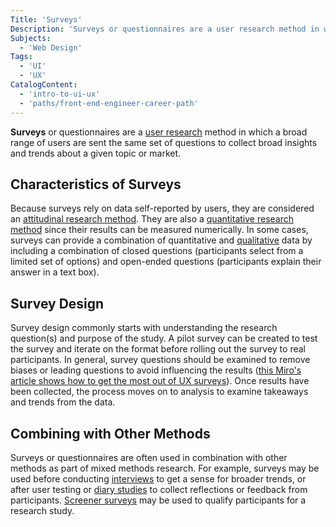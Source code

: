 ```yaml
---
Title: 'Surveys'
Description: 'Surveys or questionnaires are a user research method in which a broad range of users are sent the same set of questions to collect broad insights and trends about a given topic or market.'
Subjects:
  - 'Web Design'
Tags:
  - 'UI'
  - 'UX'
CatalogContent:
  - 'intro-to-ui-ux'
  - 'paths/front-end-engineer-career-path'
---
```


**Surveys** or questionnaires are a [user research](https://www.codecademy.com/resources/docs/uiux/user-research) method in which a broad range of users are sent the same set of questions to collect broad insights and trends about a given topic or market.

## Characteristics of Surveys

Because surveys rely on data self-reported by users, they are considered an [attitudinal research method](https://www.codecademy.com/resources/docs/uiux/attitudinal-research). They are also a [quantitative research method](https://www.codecademy.com/resources/docs/uiux/quantitative-research) since their results can be measured numerically. In some cases, surveys can provide a combination of quantitative and [qualitative](https://www.codecademy.com/resources/docs/uiux/qualitative-research) data by including a combination of closed questions (participants select from a limited set of options) and open-ended questions (participants explain their answer in a text box).

## Survey Design

Survey design commonly starts with understanding the research question(s) and purpose of the study. A pilot survey can be created to test the survey and iterate on the format before rolling out the survey to real participants. In general, survey questions should be examined to remove biases or leading questions to avoid influencing the results ([this Miro's article shows how to get the most out of UX surveys](https://miro.com/blog/guide-ux-surveys/)). Once results have been collected, the process moves on to analysis to examine takeaways and trends from the data.

## Combining with Other Methods

Surveys or questionnaires are often used in combination with other methods as part of mixed methods research. For example, surveys may be used before conducting [interviews](https://www.codecademy.com/resources/docs/uiux/interviews) to get a sense for broader trends, or after user testing or [diary studies](https://www.codecademy.com/resources/docs/uiux/diary-study) to collect reflections or feedback from participants. [Screener surveys](https://www.nngroup.com/articles/screening-questions-select-research-participants/) may be used to qualify participants for a research study.
